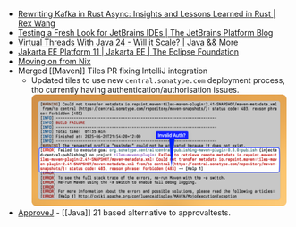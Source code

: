 - [Rewriting Kafka in Rust Async: Insights and Lessons Learned in Rust | Rex Wang](https://wangjunfei.com/2025/06/18/Rewriting-Kafka-in-Rust-Async-Insights-and-Lessons-Learned/)
- [Testing a Fresh Look for JetBrains IDEs | The JetBrains Platform Blog](https://blog.jetbrains.com/platform/2025/06/testing-a-fresh-look-for-jetbrains-ides/)
- [Virtual Threads With Java 24 - Will it Scale? | Java &amp;&amp; More](https://gaetanopiazzolla.github.io/java/2025/06/18/virtualthreads-java24.html)
- [Jakarta EE Platform 11 | Jakarta EE | The Eclipse Foundation](https://jakarta.ee/specifications/platform/11/)
- [Moving on from Nix](https://carlosbecker.com/posts/bye-nix/)
- Merged [[Maven]] Tiles PR fixing IntelliJ integration
	- Updated tiles to use new `central.sonatype.com` deployment process, tho currently having authentication/authorisation issues.
	  ![SCR-20250620-tfpp.png](../assets/SCR-20250620-tfpp_1750414822276_0.png)
- [ApproveJ](https://approvej.org) - [[Java]] 21 based alternative to approvaltests.